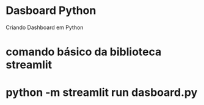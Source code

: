 # Dasboard Python
Criando Dashboard em Python


# comando básico da biblioteca streamlit
# python -m streamlit run dasboard.py